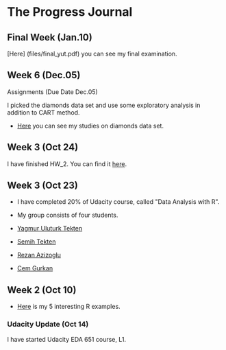 # The Progress Journal

## Final Week (Jan.10)

[Here] (files/final_yut.pdf) you can see my final examination.

## Week 6 (Dec.05)

Assignments (Due Date Dec.05)

I picked the diamonds data set and use some exploratory analysis in addition to CART method.

+ [Here](files/uluturktekteny_diamonds_hw.html) you can see my studies on diamonds data set.
 
## Week 3 (Oct 24)

I have finished HW_2. You can find it [here](files/laborsupply.html).

## Week 3 (Oct 23)
+ I have completed 20% of Udacity course, called "Data Analysis with R".
+ My group consists of four students.

+ [Yagmur Uluturk Tekten](https://mef-bda503.github.io/pj-uluturktekteny/)
+ [Semih Tekten](https://mef-bda503.github.io/pj-tektens/)
+ [Rezan Azizoglu](https://mef-bda503.github.io/pj-rezan/)
+ [Cem Gurkan](https://mef-bda503.github.io/pj-gurkanc/)

## Week 2 (Oct 10)

+ [Here](files/uluturktekteny_homework_1.html) is my 5 interesting R examples.

### Udacity Update (Oct 14)
I have started Udacity EDA 651 course, L1. 